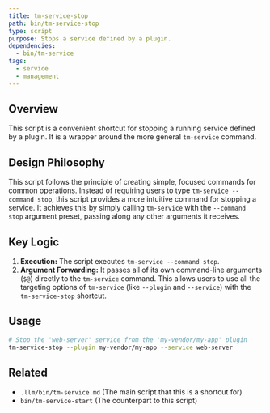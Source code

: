 ```yaml
---
title: tm-service-stop
path: bin/tm-service-stop
type: script
purpose: Stops a service defined by a plugin.
dependencies:
  - bin/tm-service
tags:
  - service
  - management
---
```


## Overview
This script is a convenient shortcut for stopping a running service defined by a plugin. It is a wrapper around the more general `tm-service` command.

## Design Philosophy
This script follows the principle of creating simple, focused commands for common operations. Instead of requiring users to type `tm-service --command stop`, this script provides a more intuitive command for stopping a service. It achieves this by simply calling `tm-service` with the `--command stop` argument preset, passing along any other arguments it receives.

## Key Logic
1.  **Execution:** The script executes `tm-service --command stop`.
2.  **Argument Forwarding:** It passes all of its own command-line arguments (`$@`) directly to the `tm-service` command. This allows users to use all the targeting options of `tm-service` (like `--plugin` and `--service`) with the `tm-service-stop` shortcut.

## Usage
```bash
# Stop the 'web-server' service from the 'my-vendor/my-app' plugin
tm-service-stop --plugin my-vendor/my-app --service web-server
```

## Related
- `.llm/bin/tm-service.md` (The main script that this is a shortcut for)
- `bin/tm-service-start` (The counterpart to this script)